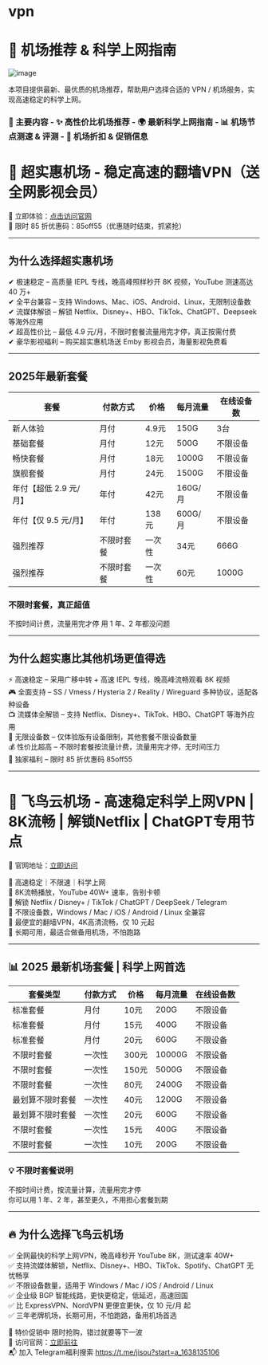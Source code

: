 # vpn
# 🚀 机场推荐 &amp; 科学上网指南   
![image](https://github.com/user-attachments/assets/48861ad2-8511-479a-bcc1-882d1f6c948a)

本项目提供最新、最优质的机场推荐，帮助用户选择合适的 VPN / 机场服务，实现高速稳定的科学上网。   
### 📌 主要内容   - ✨ 高性价比机场推荐   - 🌍 最新科学上网指南   - 📊 机场节点测速 &amp; 评测   - 📢 机场折扣 &amp; 促销信息   
# 🚀 超实惠机场 - 稳定高速的翻墙VPN（送全网影视会员）

📢 立即体验：[点击访问官网](https://cutt.ly/weSsgJH9)  
🎁 限时 85 折优惠码：85off55（优惠随时结束，抓紧抢）  

---

## 为什么选择超实惠机场  

✔ 极速稳定 – 高质量 IEPL 专线，晚高峰照样秒开 8K 视频，YouTube 测速高达 40 万+  
✔ 全平台兼容 – 支持 Windows、Mac、iOS、Android、Linux，无限制设备数  
✔ 流媒体解锁 – 解锁 Netflix、Disney+、HBO、TikTok、ChatGPT、Deepseek 等海外应用  
✔ 超高性价比 – 最低 4.9 元/月，不限时套餐流量用完才停，真正按需付费  
✔ 豪华影视福利 – 购买超实惠机场送 Emby 影视会员，海量影视免费看  

---

## 2025年最新套餐  

| 套餐 | 付款方式 | 价格 | 每月流量 | 在线设备数 |
|------|------|------|------|------|
| 新人体验 | 月付 | 4.9元 | 150G | 3台 |
| 基础套餐 | 月付 | 12元 | 500G | 不限设备 |
| 畅快套餐 | 月付 | 18元 | 1000G | 不限设备 |
| 旗舰套餐 | 月付 | 24元 | 1500G | 不限设备 |
| 年付【超低 2.9 元/月】 | 年付 | 42元 | 160G/月 | 不限设备 |
| 年付【仅 9.5 元/月】 | 年付 | 138元 | 600G/月 | 不限设备 |
| 强烈推荐 | 不限时套餐 | 一次性 | 34元 | 666G | 不限设备 |
| 强烈推荐 | 不限时套餐 | 一次性 | 60元 | 1000G | 不限设备 |

### 不限时套餐，真正超值  
不按时间计费，流量用完才停 用 1 年、2 年都没问题  

---

## 为什么超实惠比其他机场更值得选  

⚡ 高速稳定 – 采用广移中转 + 高速 IEPL 专线，晚高峰流畅观看 8K 视频  
🎮 全面支持 – SS / Vmess / Hysteria 2 / Reality / Wireguard 多种协议，适配各种设备  
📺 流媒体全解锁 – 支持 Netflix、Disney+、TikTok、HBO、ChatGPT 等海外应用  
📡 无限设备数 – 仅体验版有设备限制，其他套餐不限设备数量  
💰 性价比超高 – 不限时套餐按流量计费，流量用完才停，无时间压力  
🎁 独家福利 – 限时 85 折优惠码 85off55  

---

# 🚀 飞鸟云机场 - 高速稳定科学上网VPN | 8K流畅 | 解锁Netflix | ChatGPT专用节点  

📌 官网地址：[立即访问](https://cutt.ly/ReXWZJgv)  

🔹 高速稳定｜不限速｜科学上网  
🔹 8K流畅播放，YouTube 40W+ 速率，告别卡顿  
🔹 解锁 Netflix / Disney+ / TikTok / ChatGPT / DeepSeek / Telegram  
🔹 不限设备数，Windows / Mac / iOS / Android / Linux 全兼容  
🔹 最便宜的翻墙VPN，4K高清流畅，仅 10 元起  
🔹 长期可用，最适合做备用机场，不怕跑路  

---

## 📊 2025 最新机场套餐 | 科学上网首选  

| 套餐类型 | 付款方式 | 价格 | 每月流量 | 在线设备数 |
|------|------|------|------|------|
| 标准套餐 | 月付 | 10元 | 200G | 不限设备 |
| 标准套餐 | 月付 | 15元 | 400G | 不限设备 |
| 标准套餐 | 月付 | 20元 | 600G | 不限设备 |
| 不限时套餐 | 一次性 | 300元 | 10000G | 不限设备 |
| 不限时套餐 | 一次性 | 150元 | 5000G | 不限设备 |
| 不限时套餐 | 一次性 | 80元 | 2400G | 不限设备 |
| 最划算不限时套餐 | 一次性 | 40元 | 1200G | 不限设备 |
| 最划算不限时套餐 | 一次性 | 20元 | 600G | 不限设备 |
| 不限时套餐 | 一次性 | 15元 | 400G | 不限设备 |
| 不限时套餐 | 一次性 | 10元 | 200G | 不限设备 |

### 💡 不限时套餐说明  
不按时间计费，按流量计算，流量用完才停  
你可以用 1 年、2 年，甚至更久，不用担心套餐到期  

---

## 🔥 为什么选择飞鸟云机场  

✅ 全网最快的科学上网VPN，晚高峰秒开 YouTube 8K，测试速率 40W+  
✅ 支持流媒体解锁，Netflix、Disney+、HBO、TikTok、Spotify、ChatGPT 无忧畅享  
✅ 不限设备数量，适用于 Windows / Mac / iOS / Android / Linux  
✅ 企业级 BGP 智能线路，更快更稳定，低延迟，高速回国  
✅ 比 ExpressVPN、NordVPN 更便宜更快，仅 10 元/月 起  
✅ 三年老牌机场，长期可用，不怕跑路，备用机场首选  

🚀 特价促销中 限时抢购，错过就要等下一波  
📌 访问官网：[立即前往](https://cutt.ly/ReXWZJgv)  
📬 加入 Telegram福利搜索 https://t.me/jisou?start=a_1638135106
